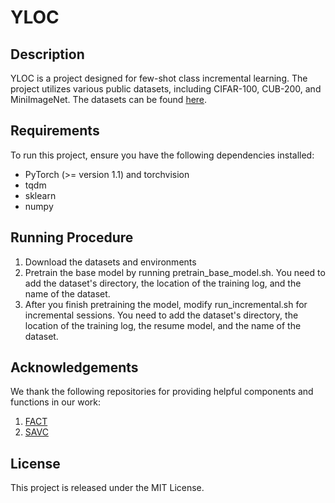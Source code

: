# YLOC

## Description
YLOC is a project designed for few-shot class incremental learning. The project utilizes various public datasets, including CIFAR-100, CUB-200, and MiniImageNet. The datasets can be found [here](https://github.com/icoz69/CEC-CVPR2021).

## Requirements
To run this project, ensure you have the following dependencies installed:

- PyTorch (>= version 1.1) and torchvision
- tqdm
- sklearn
- numpy



## Running Procedure
1. Download the datasets and environments
2. Pretrain the base model by running pretrain_base_model.sh. You need to add the dataset's directory, the location of the training log, and the name of the dataset.
3. After you finish pretraining the model, modify run_incremental.sh for incremental sessions. You need to add the dataset's directory, the location of the training log, the resume model, and the name of the dataset.


## Acknowledgements
We thank the following repositories for providing helpful components and functions in our work:

1. [FACT](https://github.com/zhoudw-zdw/CVPR22-Fact)
2. [SAVC](https://github.com/zysong0113/SAVC)



## License
This project is released under the MIT License.

